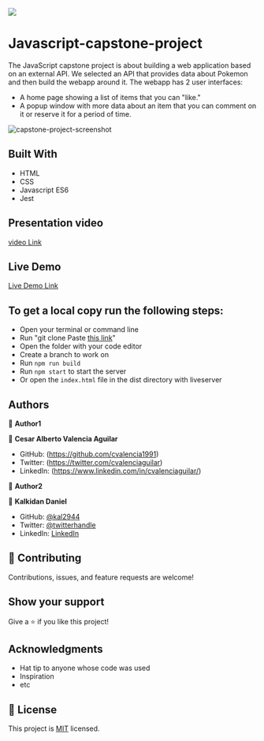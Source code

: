 ![](https://img.shields.io/badge/Microverse-blueviolet)

# Javascript-capstone-project

The JavaScript capstone project is about building a web application based on an external API. We selected an API that provides data about Pokemon and then build the webapp around it. The webapp has 2 user interfaces:
- A home page showing a list of items that you can "like."
- A popup window with more data about an item that you can comment on it or reserve it for a period of time.


![capstone-project-screenshot](https://user-images.githubusercontent.com/99416452/197285485-76fb9f85-e314-4fa9-8d16-d81ec0c97045.png)



## Built With

- HTML
- CSS
- Javascript ES6
- Jest


## Presentation video

[video Link](https://user-images.githubusercontent.com/99416452/197282376-50f5b22c-bb46-4ad0-9a54-95f2ff2d0e06.mp4)

## Live Demo

[Live Demo Link](https://kal2944.github.io/Javascript-capstone-project/)


## To get a local copy run the following steps:
- Open your terminal or command line
- Run "git clone Paste [this link](https://github.com/kal2944/Javascript-capstone-project.git)"
- Open the folder with your code editor
- Create a branch to work on
- Run `npm run build`
- Run `npm start` to start the server
- Or open the `index.html` file in the dist directory with liveserver

## Authors

👤 **Author1**

👤 **Cesar Alberto Valencia Aguilar**

- GitHub: (https://github.com/cvalencia1991)
- Twitter: (https://twitter.com/cvalenciaguilar)
- LinkedIn: (https://www.linkedin.com/in/cvalenciaguilar/)


👤 **Author2**


👤 **Kalkidan Daniel**

- GitHub: [@kal2944](https://github.com/kal2944)
- Twitter: [@twitterhandle](https://twitter.com/Kalkida01088197)
- LinkedIn: [LinkedIn](https://www.linkedin.com/in/kalkidan-daniel-b2a204238/)


## 🤝 Contributing

Contributions, issues, and feature requests are welcome!

## Show your support

Give a ⭐️ if you like this project!

## Acknowledgments

- Hat tip to anyone whose code was used
- Inspiration
- etc

## 📝 License

This project is [MIT](./MIT.md) licensed.
